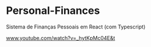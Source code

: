 # Personal-Finances
Sistema de Finanças Pessoais em React (com Typescript)

www.youtube.com/watch?v=_hytKpMc04E&t
